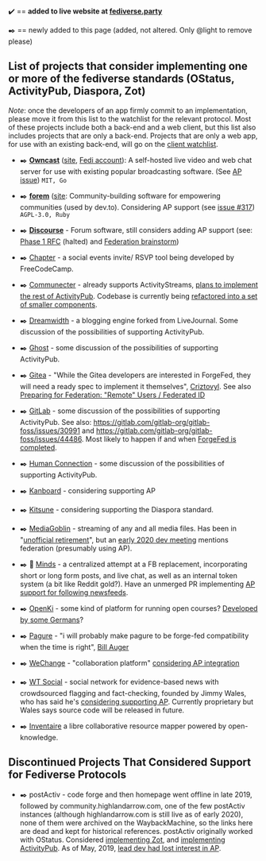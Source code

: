 :heavy_check_mark: == **added to live website at [fediverse.party](https://fediverse.party)**

:black_nib: == newly added to this page (added, not altered. Only @light to remove please)

## List of projects that consider implementing one or more of the fediverse standards (OStatus, ActivityPub, Diaspora, Zot)

*Note*: once the developers of an app firmly commit to an implementation, please move it from this list to the watchlist for the relevant protocol. Most of these projects include both a back-end and a web client, but this list also includes projects that are only a back-end. Projects that are only a web app, for use with an existing back-end, will go on the [client watchlist](https://git.feneas.org/feneas/fediverse/wikis/watchlist-for-client-apps).

* :black_nib: [**Owncast**](https://github.com/owncast/owncast) ([site](https://owncast.online), [Fedi account](https://mastodon.social/@gabek)): A self-hosted live video and web chat server for use with existing popular broadcasting software. (See [AP issue](https://github.com/owncast/owncast/issues/458)) `MIT, Go`

* :black_nib: [**forem**](https://github.com/forem/forem) ([site](https://forem.com): Community-building software for empowering communities (used by dev.to). Considering AP support (see [issue #317](https://github.com/forem/forem/issues/317)) `AGPL-3.0, Ruby`

* :black_nib: [**Discourse**](https://socialhub.activitypub.rocks/t/about-discourse/102) - Forum software, still considers adding AP support (see: [Phase 1 RFC](https://meta.discourse.org/t/activitypub-support-phase-1-rfc/132624) (halted) and [Federation brainstorm](https://meta.discourse.org/t/174578))

* :black_nib: [Chapter](https://github.com/freeCodeCamp/chapter/issues/36#issuecomment-542898365) - a social events invite/ RSVP tool being developed by FreeCodeCamp.

* :black_nib: [Communecter](https://github.com/pixelhumain/) - already supports ActivityStreams, [plans to implement the rest of ActivityPub](https://www.loomio.org/d/Y8kHSzPE/activitypub-as-a-decentralized-oae-infrastructure-/3). Codebase is currently being [refactored into a set of smaller components](https://www.loomio.org/d/Y8kHSzPE/activitypub-as-a-decentralized-oae-infrastructure-/19).

* :black_nib: [Dreamwidth](https://github.com/dreamwidth/dw-free/issues/2337) - a blogging engine forked from LiveJournal. Some discussion of the possibilities of supporting ActivityPub.

* :black_nib: [Ghost](https://forum.ghost.org/t/federate-over-activitypub/1989/15) - some discussion of the possibilities of supporting ActivityPub.

* :black_nib: [Gitea](https://talk.feneas.org/t/how-are-we-going-to-implement-forgefed-instances/122/2) - "While the Gitea developers are interested in ForgeFed, they will need a ready spec to implement it themselves", [Criztovyl](https://talk.feneas.org/u/criztovyl). See also [Preparing for Federation: "Remote" Users / Federated ID](https://github.com/go-gitea/gitea/issues/9045)

* :black_nib: [GitLab](https://gitlab.com/gitlab-org/gitlab-foss/issues/4013) - some discussion of the possibilities of supporting ActivityPub. See also: https://gitlab.com/gitlab-org/gitlab-foss/issues/30991 and https://gitlab.com/gitlab-org/gitlab-foss/issues/44486. Most likely to happen if and when [ForgeFed is completed](https://talk.feneas.org/t/how-are-we-going-to-implement-forgefed-instances/122/2).

* :black_nib: [Human Connection](https://github.com/Human-Connection/Human-Connection/issues/114) - some discussion of the possibilities of supporting ActivityPub.

* :black_nib: [Kanboard](https://kanboard.discourse.group/t/federated-activity-streams-with-activitypub/85) - considering supporting AP

* :black_nib: [Kitsune](https://github.com/valerauko/kitsune/issues/14) - considering supporting the Diaspora standard.

* :black_nib: [MediaGoblin](https://issues.mediagoblin.org/ticket/5503) - streaming of any and all media files. Has been in "[unofficial retirement](https://news.ycombinator.com/item?id=19779594)", but an [early 2020 dev meeting](https://etherpad.wikimedia.org/p/mediagoblin-2020-02-15) mentions federation (presumably using AP).

* :black_nib: :tada: [Minds](https://gitlab.com/minds/engine/issues/183) - a centralized attempt at a FB replacement, incorporating short or long form posts, and live chat, as well as an internal token system (a bit like Reddit gold?). Have an unmerged PR implementing [AP support for following newsfeeds](https://gitlab.com/minds/engine/merge_requests/28).

* :black_nib: [OpenKi](https://gitlab.com/Openki/Openki/-/issues/1263) - some kind of platform for running open courses? [Developed by some Germans](https://about.openki.net/)?

* :black_nib: [Pagure](https://talk.feneas.org/t/how-are-we-going-to-implement-forgefed-instances/122/5) - "i will probably make pagure to be forge-fed compatibility when the time is right", [Bill Auger](https://talk.feneas.org/u/bill-auger)

* :black_nib: [WeChange](https://github.com/wechange-eg) - "collaboration platform" [considering AP integration](https://wechange.de/project/transition-connect-commons-api/note/aktuelles-zu-transition-connect/)

* :black_nib: [WT Social]() - social network for evidence-based news with crowdsourced flagging and fact-checking, founded by Jimmy Wales, who has said he's [considering supporting AP](https://twitter.com/jimmy_wales/status/1192447180725989376). Currently proprietary but Wales says source code will be released in future. 

* :black_nib: [Inventaire](https://github.com/inventaire/inventaire/issues/187) a libre collaborative resource mapper powered by open-knowledge.

## Discontinued Projects That Considered Support for Fediverse Protocols

* :black_nib: postActiv - code forge and then homepage went offline in late 2019, followed by community.highlandarrow.com, one of the few postActiv instances (although highlandarrow.com is still live as of early 2020), none of them were archived on the WaybackMachine, so the links here are dead and kept for historical references. postActiv originally worked with OStatus. Considered [implementing Zot](http://gitea.postactiv.com/postActiv/postActiv/issues/1), and [implementing ActivityPub](http://gitea.postactiv.com/postActiv/postActiv/issues/3). As of May, 2019, [lead dev had lost interest in AP](https://community.highlandarrow.com/notice/3767940). 